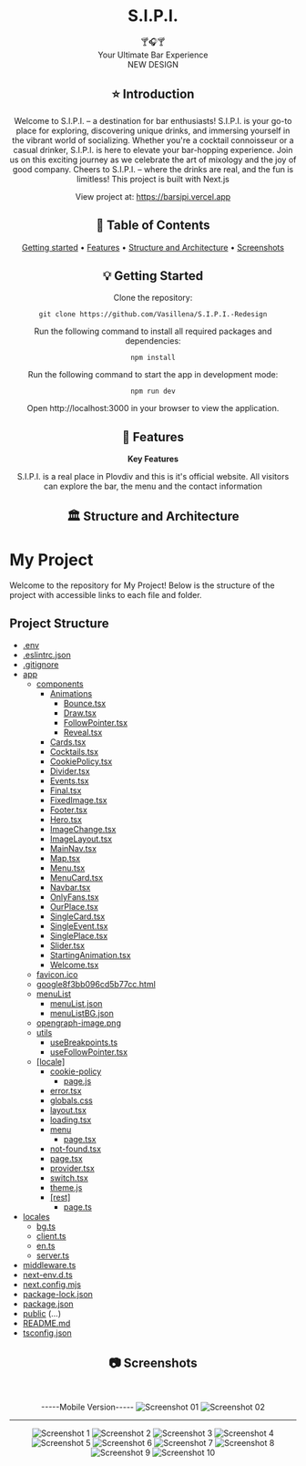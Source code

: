 <div align="center">
<h1 align="center">S.I.P.I.</h1>
  🍸🎧🍸
  <br/>
 Your Ultimate Bar Experience
   <br/>
   NEW DESIGN

## ⭐️  Introduction

Welcome to S.I.P.I. – a destination for bar enthusiasts! S.I.P.I. is your go-to place for exploring, discovering unique drinks, and immersing yourself in the vibrant world of socializing. Whether you're a cocktail connoisseur or a casual drinker, S.I.P.I. is here to elevate your bar-hopping experience. Join us on this exciting journey as we celebrate the art of mixology and the joy of good company. Cheers to S.I.P.I. – where the drinks are real, and the fun is limitless!
This project is built with Next.js

View project at: https://barsipi.vercel.app


## 📜 Table of Contents
[Getting started](#getting-started) •
[Features](#features) •
[Structure and Architecture](#structure-and-architecture) •
[Screenshots](#screenshots)

## 💡 Getting Started
Clone the repository:
```
git clone https://github.com/Vasillena/S.I.P.I.-Redesign
```
Run the following command to install all required packages and dependencies:
```
npm install
```
Run the following command to start the app in development mode:
```
npm run dev
```
Open http://localhost:3000 in your browser to view the application.

## 🧸 Features

**Key Features**

S.I.P.I. is a real place in Plovdiv and this is it's official website. All visitors can explore the bar, the menu and the contact information

## 🏛️ Structure and Architecture
</div>

# My Project

Welcome to the repository for My Project! Below is the structure of the project with accessible links to each file and folder.

## Project Structure

- [.env](./.env)
- [.eslintrc.json](./.eslintrc.json)
- [.gitignore](./.gitignore)
- [app](./app/)
  - [components](./app/components/)
    - [Animations](./app/components/Animations/)
      - [Bounce.tsx](./app/components/Animations/Bounce.tsx)
      - [Draw.tsx](./app/components/Animations/Draw.tsx)
      - [FollowPointer.tsx](./app/components/Animations/FollowPointer.tsx)
      - [Reveal.tsx](./app/components/Animations/Reveal.tsx)
    - [Cards.tsx](./app/components/Cards.tsx)
    - [Cocktails.tsx](./app/components/Cocktails.tsx)
    - [CookiePolicy.tsx](./app/components/CookiePolicy.tsx)
    - [Divider.tsx](./app/components/Divider.tsx)
    - [Events.tsx](./app/components/Events.tsx)
    - [Final.tsx](./app/components/Final.tsx)
    - [FixedImage.tsx](./app/components/FixedImage.tsx)
    - [Footer.tsx](./app/components/Footer.tsx)
    - [Hero.tsx](./app/components/Hero.tsx)
    - [ImageChange.tsx](./app/components/ImageChange.tsx)
    - [ImageLayout.tsx](./app/components/ImageLayout.tsx)
    - [MainNav.tsx](./app/components/MainNav.tsx)
    - [Map.tsx](./app/components/Map.tsx)
    - [Menu.tsx](./app/components/Menu.tsx)
    - [MenuCard.tsx](./app/components/MenuCard.tsx)
    - [Navbar.tsx](./app/components/Navbar.tsx)
    - [OnlyFans.tsx](./app/components/OnlyFans.tsx)
    - [OurPlace.tsx](./app/components/OurPlace.tsx)
    - [SingleCard.tsx](./app/components/SingleCard.tsx)
    - [SingleEvent.tsx](./app/components/SingleEvent.tsx)
    - [SinglePlace.tsx](./app/components/SinglePlace.tsx)
    - [Slider.tsx](./app/components/Slider.tsx)
    - [StartingAnimation.tsx](./app/components/StartingAnimation.tsx)
    - [Welcome.tsx](./app/components/Welcome.tsx)
  - [favicon.ico](./app/favicon.ico)
  - [google8f3bb096cd5b77cc.html](./app/google8f3bb096cd5b77cc.html)
  - [menuList](./app/menuList/)
    - [menuList.json](./app/menuList/menuList.json)
    - [menuListBG.json](./app/menuList/menuListBG.json)
  - [opengraph-image.png](./app/opengraph-image.png)
  - [utils](./app/utils/)
    - [useBreakpoints.ts](./app/utils/useBreakpoints.ts)
    - [useFollowPointer.tsx](./app/utils/useFollowPointer.tsx)
  - [[locale]](./app/%5Blocale%5D/)
    - [cookie-policy](./app/%5Blocale%5D/cookie-policy/)
      - [page.js](./app/%5Blocale%5D/cookie-policy/page.js)
    - [error.tsx](./app/%5Blocale%5D/error.tsx)
    - [globals.css](./app/%5Blocale%5D/globals.css)
    - [layout.tsx](./app/%5Blocale%5D/layout.tsx)
    - [loading.tsx](./app/%5Blocale%5D/loading.tsx)
    - [menu](./app/%5Blocale%5D/menu/)
      - [page.tsx](./app/%5Blocale%5D/menu/page.tsx)
    - [not-found.tsx](./app/%5Blocale%5D/not-found.tsx)
    - [page.tsx](./app/%5Blocale%5D/page.tsx)
    - [provider.tsx](./app/%5Blocale%5D/provider.tsx)
    - [switch.tsx](./app/%5Blocale%5D/switch.tsx)
    - [theme.js](./app/%5Blocale%5D/theme.js)
    - [[rest]](./app/%5Blocale%5D/%5Brest%5D/)
      - [page.ts](./app/%5Blocale%5D/%5Brest%5D/page.ts)
- [locales](./locales/)
  - [bg.ts](./locales/bg.ts)
  - [client.ts](./locales/client.ts)
  - [en.ts](./locales/en.ts)
  - [server.ts](./locales/server.ts)
- [middleware.ts](./middleware.ts)
- [next-env.d.ts](./next-env.d.ts)
- [next.config.mjs](./next.config.mjs)
- [package-lock.json](./package-lock.json)
- [package.json](./package.json)
- [public](./public/)
(...)
- [README.md](./README.md)
- [tsconfig.json](./tsconfig.json)



<div align="center">
  
## 📷 Screenshots
 <br/>

-----Mobile Version-----
![Screenshot 01](https://github.com/user-attachments/assets/56501ba4-34ac-457a-8e6f-32ba54c1faaf)
![Screenshot 02](https://github.com/user-attachments/assets/9768bba7-f483-46f7-a646-1353f5d900d3)

------------------------
![Screenshot 1](https://github.com/user-attachments/assets/52d59e4c-0fd3-4f2e-af08-b6d415af761)
![Screenshot 2](https://github.com/user-attachments/assets/3622a54c-5857-4673-bd44-b3e6d1e8b762)
![Screenshot 3](https://github.com/user-attachments/assets/7802d30c-d92e-4f93-98b2-3a98c0a1216b)
![Screenshot 4](https://github.com/user-attachments/assets/040c0f5a-413d-4f58-b3b4-f6105350736f)
![Screenshot 5](https://github.com/user-attachments/assets/b0ed8840-a550-40c3-848f-fec4cafcd4b6)
![Screenshot 6](https://github.com/user-attachments/assets/fca2f671-60ac-4915-afb9-3bcb85f2bcf6)
![Screenshot 7](https://github.com/user-attachments/assets/d5e2c737-309d-4b7c-b20b-af9a805aae4d)
![Screenshot 8](https://github.com/user-attachments/assets/b57d7d1e-1aa9-48c2-a523-898c5fff73de)
![Screenshot 9](https://github.com/user-attachments/assets/21eb2dcc-d7e4-44c8-a829-68d7cc0dffcc)
![Screenshot 10](https://github.com/user-attachments/assets/391b91f9-ef45-4b16-9b0a-4077f8257c90)

</div>
